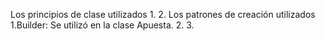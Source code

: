 Los principios de clase utilizados
1.
2.
Los patrones de creación utilizados
1.Builder: Se utilizó en la clase Apuesta.
2.
3.
